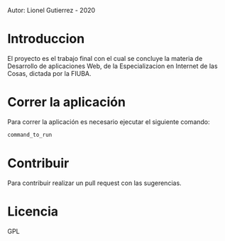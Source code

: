 Autor: Lionel Gutierrez - 2020

# Introduccion
El proyecto es el trabajo final con el cual se concluye la materia de Desarrollo de aplicaciones Web, de la Especializacion en Internet de las Cosas, dictada por la FIUBA.

# Correr la aplicación
Para correr la aplicación es necesario ejecutar el siguiente comando:
```sh
command_to_run
```
# Contribuir
Para contribuir realizar un pull request con las sugerencias.

# Licencia
GPL
